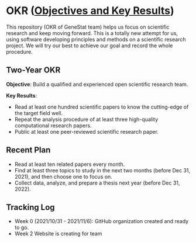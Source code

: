 # OKR ([Objectives and Key Results](https://en.wikipedia.org/wiki/OKR))

This repository (OKR of GeneStat team) helps us focus on scientific research and keep moving forward. This is a totally new attempt for us, using software developing principles and methods on a scientific research project. We will try our best to achieve our goal and record the whole procedure.

## Two-Year OKR

**Objective**: Build a qualified and experienced open scientific research team.

**Key Results**:

* Read at least one hundred scientific papers to know the cutting-edge of the target field well.
* Repeat the analysis procedure of at least three high-quality computational research papers.
* Public at least one peer-reviewed scientific research paper.

## Recent Plan

* Read at least ten related papers every month.
* Find at least three topics to study in the next two months (before Dec 31, 2021), and then choose one to focus on.
* Collect data, analyze, and prepare a thesis next year (before Dec 31, 2022).

## Tracking Log

* Week 0 (2021/10/31 - 2021/11/6): GitHub organization created and ready to go.
* Week 2   Website is creating for team
